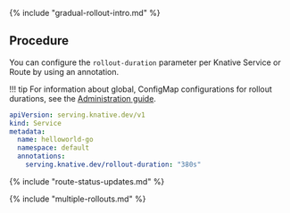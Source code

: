 {% include "gradual-rollout-intro.md" %}

## Procedure

You can configure the `rollout-duration` parameter per Knative Service or Route by using an annotation.

!!! tip
    For information about global, ConfigMap configurations for rollout durations, see the [Administration guide](configuration/rolling-out-latest-revision-configmap.md).

```yaml
apiVersion: serving.knative.dev/v1
kind: Service
metadata:
  name: helloworld-go
  namespace: default
  annotations:
    serving.knative.dev/rollout-duration: "380s"
```

{% include "route-status-updates.md" %}

{% include "multiple-rollouts.md" %}
